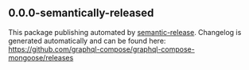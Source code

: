 ## 0.0.0-semantically-released

This package publishing automated by [semantic-release](https://github.com/semantic-release/semantic-release). Changelog is generated automatically and can be found here: https://github.com/graphql-compose/graphql-compose-mongoose/releases
